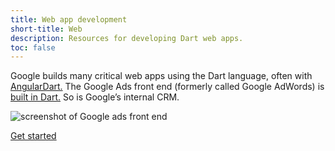 ```yaml
---
title: Web app development
short-title: Web
description: Resources for developing Dart web apps.
toc: false
---
```



Google builds many critical web apps using the Dart language, often with
[AngularDart.]({{site.angulardart}})
The Google Ads front end (formerly called Google AdWords) is
[built in Dart.](https://news.dartlang.org/2016/03/the-new-adwords-ui-uses-dart-we-asked.html)
So is Google&rsquo;s internal CRM.

<img src="{% asset adwords-screenshot.png @path %}" alt="screenshot of Google ads front end" class="center-block">

<p class="text-center">
  <a href="/web/get-started" class="btn btn-primary btn-lg">Get started</a>
</p>
